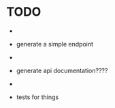 # TODO

* ~~~generate setup file for resource~~~
* generate a simple endpoint
* ~~~generate a model??~~~ enforce type restriction
* generate api documentation????
* ~~~update readme with the new generator~~~
* tests for things
